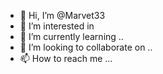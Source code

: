 - 👋 Hi, I’m @Marvet33
- 👀 I’m interested in 
- 🌱 I’m currently learning ..
- 💞️ I’m looking to collaborate on ..
- 📫 How to reach me ...
<!---
Marvet33/Marvet33 is a ✨ special ✨ repository because its `README.md` (this file) appears on your GitHub profile.
You can click the Preview link to take a look at your changes.
---
